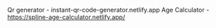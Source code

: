 Qr generator - instant-qr-code-generator.netlify.app
Age Calculator - https://spline-age-calculator.netlify.app/
